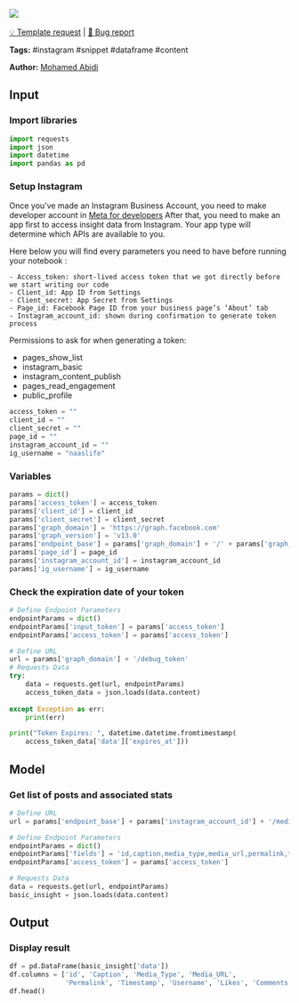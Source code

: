 <a href="https://app.naas.ai/user-redirect/naas/downloader?url=https://raw.githubusercontent.com/jupyter-naas/awesome-notebooks/master/Instagram/Instagram_Get_stats_from_posts.ipynb" target="_parent"><img src="https://naasai-public.s3.eu-west-3.amazonaws.com/open_in_naas.svg"/></a><br><br><a href="https://github.com/jupyter-naas/awesome-notebooks/issues/new?assignees=&labels=&template=template-request.md&title=Tool+-+Action+of+the+notebook+">💡 Template request</a> | <a href="https://github.com/jupyter-naas/awesome-notebooks/issues/new?assignees=&labels=&template=bug_report.md&title=Instagram+-+Get+stats+from+posts:+Error+short+description">🚨 Bug report</a>

**Tags:** #instagram #snippet #dataframe #content

**Author:** [Mohamed Abidi](https://www.linkedin.com/in/mohamed-abidi-919505192/)

## Input

### Import libraries


```python
import requests
import json
import datetime
import pandas as pd
```

### Setup Instagram 
Once you’ve made an Instagram Business Account, you need to make developer account in [Meta for developers](https://developers.facebook.com/)
After that, you need to make an app first to access insight data from Instagram. Your app type will determine which APIs are available to you.

Here below you will find every parameters you need to have before running your notebook : 

    - Access_token: short-lived access token that we got directly before we start writing our code
    - Client_id: App ID from Settings
    - Client_secret: App Secret from Settings
    - Page_id: Facebook Page ID from your business page’s ‘About’ tab
    - Instagram_account_id: shown during confirmation to generate token process
    
Permissions to ask for when generating a token:
- pages_show_list
- instagram_basic
- instagram_content_publish
- pages_read_engagement
- public_profile


```python
access_token = ""
client_id = ""
client_secret = ""
page_id = ""
instagram_account_id = ""
ig_username = "naaslife"
```

### Variables


```python
params = dict()
params['access_token'] = access_token        
params['client_id'] = client_id
params['client_secret'] = client_secret
params['graph_domain'] = 'https://graph.facebook.com'
params['graph_version'] = 'v13.0'
params['endpoint_base'] = params['graph_domain'] + '/' + params['graph_version'] + '/'
params['page_id'] = page_id           
params['instagram_account_id'] = instagram_account_id
params['ig_username'] = ig_username
```

### Check the expiration date of your token


```python
# Define Endpoint Parameters
endpointParams = dict()
endpointParams['input_token'] = params['access_token']
endpointParams['access_token'] = params['access_token']

# Define URL
url = params['graph_domain'] + '/debug_token'
# Requests Data
try:
    data = requests.get(url, endpointParams)
    access_token_data = json.loads(data.content)
    
except Exception as err:
    print(err)

print("Token Expires: ", datetime.datetime.fromtimestamp(
    access_token_data['data']['expires_at']))
```

## Model

### Get list of posts and associated stats


```python
# Define URL
url = params['endpoint_base'] + params['instagram_account_id'] + '/media'

# Define Endpoint Parameters
endpointParams = dict()
endpointParams['fields'] = 'id,caption,media_type,media_url,permalink,thumbnail_url,timestamp,username,like_count,comments_count'
endpointParams['access_token'] = params['access_token']

# Requests Data
data = requests.get(url, endpointParams)
basic_insight = json.loads(data.content)
```

## Output

### Display result


```python
df = pd.DataFrame(basic_insight['data'])
df.columns = ['id', 'Caption', 'Media_Type', 'Media_URL',
              'Permalink', 'Timestamp', 'Username', 'Likes', 'Comments']
df.head()
```
